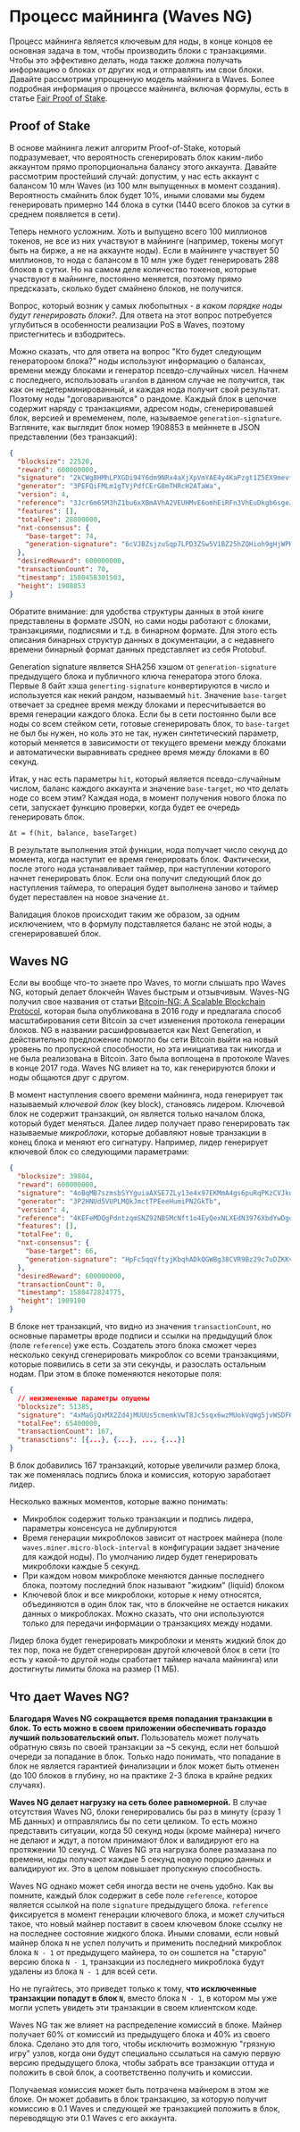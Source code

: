 # Процесс майнинга (Waves NG)

Процесс майнинга является ключевым для ноды, в конце концов ее основная задача в том, чтобы производить блоки с транзакциями. Чтобы это эффективно делать, нода также должна получать информацию о блоках от других нод и отправлять им свои блоки. Давайте рассмотрим упрощенную модель майнинга в Waves. Более подробная информация о процессе майнинга, включая формулы, есть в статье [Fair Proof of Stake](https://forum.wavesplatform.com/uploads/default/original/1X/b9f220c13f73c3a41dff7f4523c6c4a1fc03ebf6.pdf).

## Proof of Stake

В основе майнинга лежит алгоритм Proof-of-Stake, который подразумевает, что вероятность сгенерировать блок каким-либо аккаунтом прямо пропорциональна балансу этого аккаунта. Давайте рассмотрим простейший случай: допустим, у нас есть аккаунт с балансом 10 млн Waves (из 100 млн выпущенных в момент создания). Вероятность смайнить блок будет 10%, иными словами мы будем генерировать примерно 144 блока в сутки (1440 всего блоков за сутки в среднем появляется в сети).

Теперь немного усложним. Хоть и выпущено всего 100 миллионов токенов, не все из них участвуют в майнинге (например, токены могут быть на бирже, а не на аккаунте ноды). Если в майнинге участвует 50 миллионов, то нода с балансом в 10 млн уже будет генерировать 288 блоков в сутки. Но на самом деле количество токенов, которые участвуют в майнинге, постоянно меняется, поэтому прямо предсказать, сколько будет смайнено блоков, не получится.

Вопрос, который возник у самых любопытных - *в каком порядке ноды будут генерировать блоки?*. Для ответа на этот вопрос потребуется углубиться в особенности реализации PoS в Waves, поэтому пристегнитесь и взбодритесь.

Можно сказать, что для ответа на вопрос "Кто будет следующим генератороом блока?" ноды используют информацию о балансах, времени между блоками и генератор псевдо-случайных чисел. Начнем с последнего, использовать `urandom` в данном случае не получится, так как он недетерминированный, и каждая нода получит свой результат. Поэтому ноды "договариваются" о рандоме. Каждый блок в цепочке содержит наряду с транзакциями, адресом ноды, сгенерировавшей блок, версией и времеменем, поле, называемое `generation-signature`. Взгляните, как выглядит блок номер 1908853 в мейннете в JSON представлении (без транзакций):

```json
{
  "blocksize": 22520,
  "reward": 600000000,
  "signature": "2kCWg8HMhLPXGDi94Y6dm9NRx4aXjXpVmYAE4y4KaPzgt1Z5EX9mevfWoiBLLr1cc1TZhTSqpozUJJZ3BpA5j3oc",
  "generator": "3PEFQiFMLm1gTVjPdfCErG8mTHRcH2ATaWa",
  "version": 4,
  "reference": "3Jcr6m6SM3hZ1bu6xXBmAVhA2VEUHMvE6omhEiRFn3VhEuDkgb6sgeJUC1VNRB3vTSwPb5qh576a8DwGt3Ts72Tx",
  "features": [],
  "totalFee": 28800000,
  "nxt-consensus": {
    "base-target": 74,
    "generation-signature": "6cVJBZsjzuSqp7LPD3ZSw5V1BZ25hZQHioh9gHjWPKNq"
  },
  "desiredReward": 600000000,
  "transactionCount": 70,
  "timestamp": 1580458301503,
  "height": 1908853
}
```

Обратите внимание: для удобства структуры данных в этой книге представлены в формате JSON, но сами ноды работают с блоками, транзакциями, подписями и т.д. в бинарном формате. Для этого есть описания бинарных структур данных в документации, а с недавнего времени бинарный формат данных представляет из себя Protobuf.

Generation signature является SHA256 хэшом от `generation-signature` предыдущего блока и публичного ключа генератора этого блока. Первые 8 байт хэша `generting-signature` конвертируются в число и используется как некий рандом, называемый `hit`. Значение `base-target` отвечает за среднее время между блоками и пересчитывается во время генерации каждого блока. Если бы в сети постоянно были все ноды со всем стейком сети, готовые сгенерировать блок, то `base-target` не был бы нужен, но коль это не так, нужен синтетический параметр, который меняется в зависимости от текущего времени между блоками и автоматически выравнивать среднее время между блоками в 60 секунд.

Итак, у нас есть параметры `hit`, который является псевдо-случайным числом, баланс каждого аккаунта и значение `base-target`, но что делать ноде со всем этим? Каждая нода, в момент получения нового блока по сети, запускает функцию проверки, когда будет ее очередь генерировать блок.

    Δt = f(hit, balance, baseTarget)

 В результате выполнения этой функции, нода получает число секунд до момента, когда наступит ее время генерировать блок. Фактически, после этого нода устанавливает таймер, при наступлении которого начнет генерировать блок. Если она получит следующий блок до наступления таймера, то операция будет выполнена заново и таймер будет переставлен на новое значение `Δt`.

 Валидация блоков происходит таким же образом, за одним исключением, что в формулу подставляется баланс не этой ноды, а сгенерировавшей блок.

## Waves NG

Если вы вообще что-то знаете про Waves, то могли слышать про Waves NG, который делает блокчейн Waves быстрым и отзывчивым. Waves-NG получил свое названия от статьи [Bitcoin-NG: A Scalable Blockchain Protocol](https://www.usenix.org/system/files/conference/nsdi16/nsdi16-paper-eyal.pdf), которая была опубликована в 2016 году и предлагала способ масштабирования сети Bitcoin за счет изменения протокола генерации блоков. NG в названии расшифровывается как Next Generation, и действительно предложение помогло бы сети Bitcoin выйти на новый уровень по пропускной способности, но эта инициатива так никогда и не была реализована в Bitcoin. Зато была воплощена в протоколе Waves в конце 2017 года. Waves NG влияет на то, как генерируются блоки и ноды общаются друг с другом.

В момент наступления своего времени майнинга, нода генерирует так называемый *ключевой блок* (key block), становясь лидером. Ключевой блок не содержит транзакций, он является только началом блока, который будет меняться. Далее лидер получает право генерировать так называемые *микроблоки*, которые добавляют новые транзакции в конец блока и меняют его сигнатуру. Например, лидер генерирует ключевой блок со следующими параметрами:

```json
{
  "blocksize": 39804,
  "reward": 600000000,
  "signature": "4oBqMB7szmsbSYYguiaAXSE7ZLy13e4x97EKMmA4gs6puRqPKzCVJkuC6Py9eTpiovhcLAYuUSsnEYAi4i73tvoA",
  "generator": "3P2HNUd5VUPLMQkJmctTPEeeHumiPN2GkTb",
  "version": 4,
  "reference": "4KEFeMDQgPdntzqmSNZ92NBSMcNft1o4EyQexNLXEdN3976XbdYwDgqaucd9gu2PJWt9tpt1wuvRcTMiiDtkZaX7",
  "features": [],
  "totalFee": 0,
  "nxt-consensus": {
    "base-target": 66,
    "generation-signature": "HpFc5qqVftyjKbqhADkQGWBg38CVR9Bz29c7uDZKKvYV"
  },
  "desiredReward": 600000000,
  "transactionCount": 0,
  "timestamp": 1580472824775,
  "height": 1909100
}
```

В блоке нет транзакций, что видно из значения `transactionCount`, но основные параметры вроде подписи и ссылки на предыдущий блок (поле `reference`) уже есть. Создатель этого блока сможет через несколько секунд сгенерировать микроблок со всеми транзакциями, которые появились в сети за эти секунды, и разослать остальным нодам. При этом в блоке поменяются некоторые поля:

```json
{
  // неизмененные параметры опущены
  "blocksize": 51385,
  "signature": "4xMaGjQxMX2Zd4jMUUUs5cmemkVwT8Jc5sqx6wzMUokVqWg5jvWSDF6SBF1P7x4UNQjYsgsCs4csa2qtRmG8j3g4",
  "totalFee": 65400000,
  "transactionCount": 167,
  "tranasctions": [{...}, {...}, ..., {...}]
}
```

В блок добавились 167 транзакций, которые увеличили размер блока, так же поменялась подпись блока и комиссия, которую заработает лидер.

Несколько важных моментов, которые важно понимать:

- Микроблок содержит только транзакции и подпись лидера, параметры консенсуса не дублируются
- Время генерации микроблоков зависит от настроек майнера (поле `waves.miner.micro-block-interval` в конфигурации задает значение для каждой ноды). По умолчанию лидер будет генерировать микроблоки каждые 5 секунд.
- При каждом новом микроблоке меняются данные последнего блока, поэтому последний блок называют "жидким" (liquid) блоком
- Ключевой блок и все микроблоки, которые к нему относятся, объединяются в один блок так, что в блокчейне не остается никаких данных о микроблоках. Можно сказать, что они используются только для передачи информации о транзакциях между нодами.

Лидер блока будет генерировать микроблоки и менять жидкий блок до тех пор, пока не будет сгенерирован другой ключевой блок в сети (то есть у какой-то другой ноды сработает таймер начала майнинга) или достигнуты лимиты блока на размер (1 МБ).

## Что дает Waves NG?

**Благодаря Waves NG сокращается время попадания транзакции в блок. То есть можно в своем приложении обеспечивать гораздо лучший пользовательский опыт.** Пользователь может получать обратную связь по своей транзакции за ~5 секунд, если нет большой очереди за попадание в блок. Только надо понимать, что попадание в блок не является гарантией финализации и блок может быть отменен (до 100 блоков в глубину, но на практике 2-3 блока в крайне редких случаях).

**Waves NG делает нагрузку на сеть более равномерной.** В случае отсутствия Waves NG, блоки генерировались бы раз в минуту (сразу 1 МБ данных) и отправлялись бы по сети целиком. То есть можно представить ситуации, когда 50 секунд ноды (кроме майнера) ничего не делают и ждут, а потом принимают блок и валидируют его на протяжении 10 секунд. С Waves NG эта нагрузка более размазана по времени, ноды получают каждые 5 секунд новую порцию данных и валидируют их. Это в целом повышает пропускную способность.

Waves NG однако может себя иногда вести не очень удобно. Как вы помните, каждый блок содержит в себе поле `reference`, которое является ссылкой на поле `signature` предыдущего блока. `reference` фиксируется в момент генерации ключевого блока, и может случиться такое, что новый майнер поставит в своем ключевом блоке ссылку не на последнее состояние жидкого блока. Иными словами, если новый майнер блока `N` не успел получить и применить последний микроблок блока `N - 1` от предыдущего майнера, то он сошлется на "старую" версию блока `N - 1`, транзакции из последнего микроблока будут удалены из блока `N - 1` для всей сети.

Но не пугайтесь, это приведет только к тому, **что исключенные транзакции попадут в блок `N`**, вместо блока `N - 1`, в котором мы уже могли успеть увидеть эти транзакции в своем клиентском коде.

Waves NG так же влияет на распределение комиссий в блоке. Майнер получает 60% от комиссий из предыдущего блока и 40% из своего блока. Сделано это для того, чтобы исключить возможную "грязную игру" узлов, когда они будут специально ссылаться на самую первую версию предыдущего блока, чтобы забрать все транзакции оттуда и положить в свой блок, а соответственно получить и комиссии.

Получаемая комиссия может быть потрачена майнером в этом же блоке. Он может добавить в блок транзакцию, за которую получит комиссию в 0.1 Waves и следующей же транзакцией положить в блок, переводящую эти 0.1 Waves с его аккаунта.
